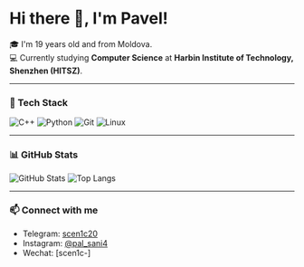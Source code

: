 # Hi there 👋, I'm Pavel!  

🎓 I'm 19 years old and from Moldova.  
💻 Currently studying **Computer Science** at **Harbin Institute of Technology, Shenzhen (HITSZ)**.  

---

### 🔧 Tech Stack
![C++](https://img.shields.io/badge/-C++-333?style=flat&logo=cplusplus)
![Python](https://img.shields.io/badge/-Python-333?style=flat&logo=python)
![Git](https://img.shields.io/badge/-Git-333?style=flat&logo=git)
![Linux](https://img.shields.io/badge/-Linux-333?style=flat&logo=linux)

---

### 📊 GitHub Stats
![GitHub Stats](https://github-readme-stats.vercel.app/api?username=YOUR_USERNAME&show_icons=true&theme=tokyonight)
![Top Langs](https://github-readme-stats.vercel.app/api/top-langs/?username=YOUR_USERNAME&layout=compact&theme=tokyonight)

---

### 📫 Connect with me
- Telegram: [scen1c20](https://t.me/scen1c20)  
- Instagram: [@pal_sani4](https://instagram.com/pal_sani4)
- Wechat: [scen1c-]
